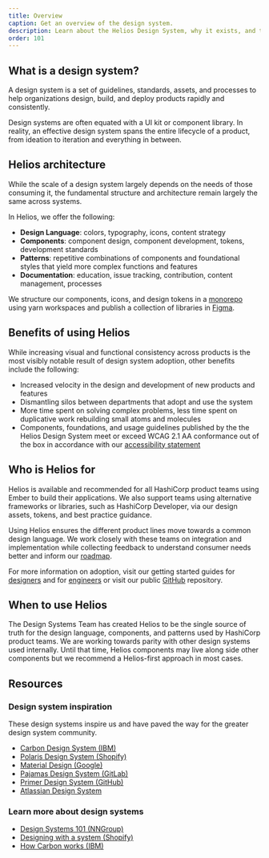 ```yaml
---
title: Overview
caption: Get an overview of the design system.
description: Learn about the Helios Design System, why it exists, and the strategy behind the system.
order: 101
---
```


## What is a design system?

A design system is a set of guidelines, standards, assets, and processes to help organizations design, build, and deploy products rapidly and consistently.

Design systems are often equated with a UI kit or component library. In reality, an effective design system spans the entire lifecycle of a product, from ideation to iteration and everything in between.

## Helios architecture

While the scale of a design system largely depends on the needs of those consuming it, the fundamental structure and architecture remain largely the same across systems.

In Helios, we offer the following:

- **Design Language**: colors, typography, icons, content strategy
- **Components**: component design, component development, tokens, development standards
- **Patterns**: repetitive combinations of components and foundational styles that yield more complex functions and features
- **Documentation**: education, issue tracking, contribution, content management, processes

We structure our components, icons, and design tokens in a [monorepo](https://github.com/hashicorp/design-system) using yarn workspaces and publish a collection of libraries in [Figma](https://www.figma.com/files/team/1030156573400567478).

## Benefits of using Helios

While increasing visual and functional consistency across products is the most visibly notable result of design system adoption, other benefits include the following:

- Increased velocity in the design and development of new products and features
- Dismantling silos between departments that adopt and use the system
- More time spent on solving complex problems, less time spent on duplicative work rebuilding small atoms and molecules
- Components, foundations, and usage guidelines published by the the Helios Design System meet or exceed WCAG 2.1 AA conformance out of the box in accordance with our [accessibility statement](/about/accessibility-statement)

## Who is Helios for

Helios is available and recommended for all HashiCorp product teams using Ember to build their applications. We also support teams using alternative frameworks or libraries, such as HashiCorp Developer, via our design assets, tokens, and best practice guidance.

Using Helios ensures the different product lines move towards a common design language. We work closely with these teams on integration and implementation while collecting feedback to understand consumer needs better and inform our [roadmap](https://go.hashi.co/hds-rollout).

For more information on adoption, visit our getting started guides for [designers](/getting-started/for-designers) and for [engineers](/getting-started/for-engineers) or visit our public [GitHub](https://github.com/hashicorp/design-system) repository.

## When to use Helios

The Design Systems Team has created Helios to be the single source of truth for the design language, components, and patterns used by HashiCorp product teams. We are working towards parity with other design systems used internally. Until that time, Helios components may live along side other components but we recommend a Helios-first approach in most cases.

## Resources

### Design system inspiration

These design systems inspire us and have paved the way for the greater design system community.

- [Carbon Design System (IBM)](https://carbondesignsystem.com/)
- [Polaris Design System (Shopify)](https://polaris.shopify.com/)
- [Material Design (Google)](https://m3.material.io/)
- [Pajamas Design System (GitLab)](https://design.gitlab.com/)
- [Primer Design System (GitHub)](https://primer.style/)
- [Atlassian Design System](https://atlassian.design/)

### Learn more about design systems

- [Design Systems 101 (NNGroup)](https://www.nngroup.com/articles/design-systems-101/)
- [Designing with a system (Shopify)](https://polaris.shopify.com/contributing/designing-with-a-system)
- [How Carbon works (IBM)](https://next.carbondesignsystem.com/about-carbon/how-carbon-works#the-carbon-ecosystem)
